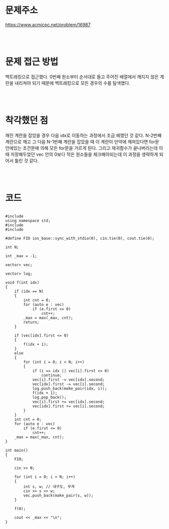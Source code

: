 # 문제주소
https://www.acmicpc.net/problem/16987


<br><br>
# 문제 접근 방법
백트래킹으로 접근했다. 0번째 원소부터 순서대로 들고 주어진 배열에서 깨지지 않은 계란을 내리쳐야 되기 때문에 백트래킹으로 모든 경우의 수를 탐색했다.

<br><br>
# 착각했던 점
<p>
깨진 계란을 잡았을 경우 다음 idx로 이동하는 과정에서 조금 헤맸던 것 같다.
N-2번째 계란으로 깨고 그 다음 N-1번째 계란을 잡았을 때 이 계란이 만약에 깨져있다면 for문 안에있는 조건문에 의해
모든 for문을 거르게 된다. 그리고 재귀함수가 끝나버리는데 이때 저장해두었던 vec 안의 0보다 작은 원소들을 체크해야되는데
이 과정을 생략하게 되어서 틀린 것 같다.
</p>
<br><br>


# 코드
<pre>
<code>
#include <iostream>
using namespace std;
#include <vector>
#include <algorithm>

#define FIO ios_base::sync_with_stdio(0), cin.tie(0), cout.tie(0);

int N;

int _max = -1;

vector<pair<int, int>> vec;

vector<pair<int, int>> log;

void f(int idx)
{
    if (idx == N)
    {
        int cnt = 0;
        for (auto e : vec)
            if (e.first <= 0)
                cnt++;
        _max = max(_max, cnt);
        return;
    }

    if (vec[idx].first <= 0)
    {
        f(idx + 1);
    }
    else
    {
        for (int i = 0; i < N; i++)
        {
            if (i == idx || vec[i].first <= 0)
                continue;
            vec[i].first -= vec[idx].second;
            vec[idx].first -= vec[i].second;
            log.push_back(make_pair(idx, i));
            f(idx + 1);
            log.pop_back();
            vec[i].first += vec[idx].second;
            vec[idx].first += vec[i].second;
        }
    }
    int cnt = 0;
    for (auto e : vec)
        if (e.first <= 0)
            cnt++;
    _max = max(_max, cnt);
}

int main()
{
    FIO;

    cin >> N;

    for (int i = 0; i < N; i++)
    {
        int s, w; // 내구도, 무게
        cin >> s >> w;
        vec.push_back(make_pair(s, w));
    }

    f(0);

    cout << _max << "\n";
}
</code>
</pre>

<br><br>
<p>
</p>